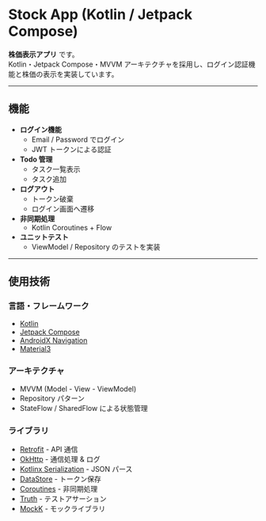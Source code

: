 # Stock App (Kotlin / Jetpack Compose)

**株価表示アプリ** です。  
Kotlin・Jetpack Compose・MVVM アーキテクチャを採用し、ログイン認証機能と株価の表示を実装しています。

---

## 機能

- **ログイン機能**
    - Email / Password でログイン
    - JWT トークンによる認証
- **Todo 管理**
    - タスク一覧表示
    - タスク追加
- **ログアウト**
    - トークン破棄
    - ログイン画面へ遷移
- **非同期処理**
    - Kotlin Coroutines + Flow
- **ユニットテスト**
    - ViewModel / Repository のテストを実装

---

## 使用技術

### 言語・フレームワーク

- [Kotlin](https://kotlinlang.org/)
- [Jetpack Compose](https://developer.android.com/jetpack/compose)
- [AndroidX Navigation](https://developer.android.com/guide/navigation)
- [Material3](https://m3.material.io/)

### アーキテクチャ

- MVVM (Model - View - ViewModel)
- Repository パターン
- StateFlow / SharedFlow による状態管理

### ライブラリ

- [Retrofit](https://square.github.io/retrofit/) - API 通信
- [OkHttp](https://square.github.io/okhttp/) - 通信処理 & ログ
- [Kotlinx Serialization](https://github.com/Kotlin/kotlinx.serialization) - JSON パース
- [DataStore](https://developer.android.com/topic/libraries/architecture/datastore) - トークン保存
- [Coroutines](https://github.com/Kotlin/kotlinx.coroutines) - 非同期処理
- [Truth](https://truth.dev/) - テストアサーション
- [MockK](https://mockk.io/) - モックライブラリ
